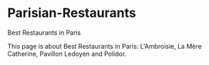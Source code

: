 # Parisian-Restaurants
Best Restaurants in Paris

This page is about Best Restaurants in Paris: L'Ambroisie, La Mère Catherine, Pavillon Ledoyen and Polidor.
